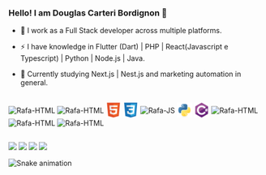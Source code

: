 ### Hello! I am Douglas Carteri Bordignon 👋

- 🔭 I work as a Full Stack developer across multiple platforms.
- ⚡ I have knowledge in Flutter (Dart) | PHP | React(Javascript e Typescript) | Python | Node.js | Java.
- 🌱 Currently studying Next.js | Nest.js and marketing automation in general.
  
  </div>
<div style="display: inline_block"><br>
  <img align="center" alt="Rafa-HTML" height="30" width="30" src="https://img.icons8.com/color/48/000000/dart.png">
  <img align="center" alt="Rafa-HTML" height="30" width="30" src="https://img.icons8.com/color/48/000000/flutter.png">
  <img align="center" alt="Rafa-HTML" height="30" width="30" src="https://raw.githubusercontent.com/devicons/devicon/master/icons/html5/html5-original.svg">
  <img align="center" alt="Rafa-CSS" height="30" width="30" src="https://raw.githubusercontent.com/devicons/devicon/master/icons/css3/css3-original.svg">
  <img align="center" alt="Rafa-JS" height="30" width="30" src="https://cdn.worldvectorlogo.com/logos/javascript-1.svg">
  <img align="center" alt="Rafa-Python" height="30" width="30" src="https://raw.githubusercontent.com/devicons/devicon/master/icons/python/python-original.svg">
  <img align="center" alt="Rafa-Csharp" height="30" width="30" src="https://raw.githubusercontent.com/devicons/devicon/master/icons/csharp/csharp-original.svg">
  <img align="center" alt="Rafa-HTML" height="30" width="30" src="https://img.icons8.com/color/48/000000/firebase.png">
  <img align="center" alt="Rafa-HTML" height="30" width="30" src="https://img.icons8.com/color/48/000000/heroku.png">
  <img align="center" alt="Rafa-HTML" height="30" width="30" src="https://img.icons8.com/color/344/c-plus-plus-logo.png">
  
</div>

##

<div> 
  <a href="https://www.youtube.com/channel/UCt6qLlp6VzsoXr6DG0Jyv3Q" target="_blank"><img src="https://img.shields.io/badge/YouTube-FF0000?style=for-the-badge&logo=youtube&logoColor=white" target="_blank"></a>
  <a href="https://www.instagram.com/douglas_carterbor/" target="_blank"><img src="https://img.shields.io/badge/-Instagram-%23E4405F?style=for-the-badge&logo=instagram&logoColor=white" target="_blank"></a>
   <a href="https://www.linkedin.com/in/douglas-carteri-bordignon-272b4115b/" target="_blank"><img src="https://img.shields.io/badge/-LinkedIn-%230077B5?style=for-the-badge&logo=linkedin&logoColor=white" target="_blank"></a> 
  <a href = "mailto:douglasbordignon8@gmail.com"><img src="https://img.shields.io/badge/-Gmail-%23333?style=for-the-badge&logo=gmail&logoColor=white" target="_blank"></a>
 
  ![Snake animation](https://github.com/DouglasCarterBor/DouglasCarterBor/blob/output/github-contribution-grid-snake.svg)
 
</div>


<!--

width="450em"

### Hi there 👋

; desenvolvendo em diversas plataformas, em desktop sendo Windows, linux e macOS, mobile em Android e iOS, além de Web.

**DouglasCarteriBordignon/DouglasCarteriBordignon** is a ✨ _special_ ✨ repository because its `README.md` (this file) appears on your GitHub profile.

Here are some ideas to get you started:

- 🔭 I’m currently working on ...
- 🌱 I’m currently learning ...
- 👯 I’m looking to collaborate on ...
- 🤔 I’m looking for help with ...
- 💬 Ask me about ...
- 📫 How to reach me: ...
- 😄 Pronouns: ...
- ⚡ Fun fact: ...
-->
